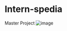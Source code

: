 # Intern-spedia

Master Project 
![image](https://user-images.githubusercontent.com/112796038/200161301-0d2d5913-579b-48f5-ab77-ef2d1615dbf8.png)
